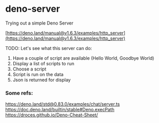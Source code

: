 # deno-server

Trying out a simple Deno Server

[https://deno.land/manual@v1.6.3/examples/http_server](https://deno.land/manual@v1.6.3/examples/http_server)

TODO: Let's see what this server can do:

1. Have a couple of script are available (Hello World, Goodbye World)
2. Display a list of scripts to run
3. Choose a script
4. Script is run on the data
5. Json is returned for display

### Some refs:

https://deno.land/std@0.83.0/examples/chat/server.ts
https://doc.deno.land/builtin/stable#Deno.execPath
https://droces.github.io/Deno-Cheat-Sheet/